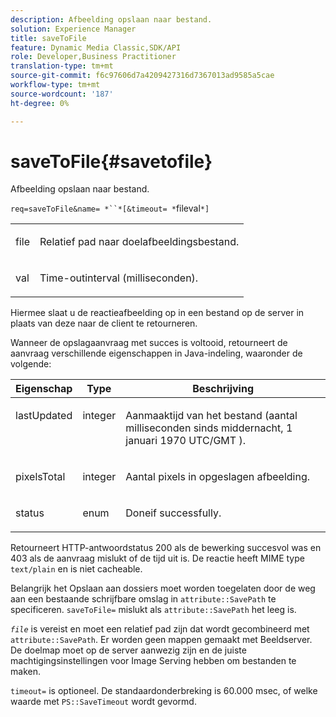 ```yaml
---
description: Afbeelding opslaan naar bestand.
solution: Experience Manager
title: saveToFile
feature: Dynamic Media Classic,SDK/API
role: Developer,Business Practitioner
translation-type: tm+mt
source-git-commit: f6c97606d7a4209427316d7367013ad9585a5cae
workflow-type: tm+mt
source-wordcount: '187'
ht-degree: 0%

---
```



# saveToFile{#savetofile}

Afbeelding opslaan naar bestand.

`req=saveToFile&name= *``*[&timeout= *`fileval`*]`

<table id="simpletable_5674FD9655FE4CDDB0E5DC8655890A66"> 
 <tr class="strow"> 
  <td class="stentry"> <p><span class="varname"> file</span> </p> </td> 
  <td class="stentry"> <p>Relatief pad naar doelafbeeldingsbestand. </p></td> 
 </tr> 
 <tr class="strow"> 
  <td class="stentry"> <p><span class="varname"> val</span> </p></td> 
  <td class="stentry"> <p>Time-outinterval (milliseconden). </p></td> 
 </tr> 
</table>

Hiermee slaat u de reactieafbeelding op in een bestand op de server in plaats van deze naar de client te retourneren.

Wanneer de opslagaanvraag met succes is voltooid, retourneert de aanvraag verschillende eigenschappen in Java-indeling, waaronder de volgende:

<table id="table_8BA8F75A0B7241BAB9B4359F97C21137"> 
 <thead> 
  <tr> 
   <th class="entry"> <b> Eigenschap</b> </th> 
   <th class="entry"> <b> Type</b> </th> 
   <th class="entry"> <b> Beschrijving</b> </th> 
  </tr> 
 </thead>
 <tbody> 
  <tr valign="top"> 
   <td> <p> <span class="codeph"> lastUpdated</span> </p> </td> 
   <td> <p> integer </p> </td> 
   <td> <p>Aanmaaktijd van het bestand (aantal milliseconden sinds middernacht, 1 januari 1970 UTC/GMT ). </p> </td> 
  </tr> 
  <tr valign="top"> 
   <td> <p> <span class="codeph"> pixelsTotal</span> </p> </td> 
   <td> <p> integer </p> </td> 
   <td> <p> Aantal pixels in opgeslagen afbeelding. </p> </td> 
  </tr> 
  <tr valign="top"> 
   <td> <p> <span class="codeph"> status</span> </p> </td> 
   <td> <p> enum </p> </td> 
   <td> <p> <span class="codeph"> </span> Doneif successfully. </p> </td> 
  </tr> 
 </tbody> 
</table>

Retourneert HTTP-antwoordstatus 200 als de bewerking succesvol was en 403 als de aanvraag mislukt of de tijd uit is. De reactie heeft MIME type `text/plain` en is niet cacheable.

Belangrijk het Opslaan aan dossiers moet worden toegelaten door de weg aan een bestaande schrijfbare omslag in `attribute::SavePath` te specificeren. `saveToFile=` mislukt als  `attribute::SavePath` het leeg is.

*`file`* is vereist en moet een relatief pad zijn dat wordt gecombineerd met  `attribute::SavePath`. Er worden geen mappen gemaakt met Beeldserver. De doelmap moet op de server aanwezig zijn en de juiste machtigingsinstellingen voor Image Serving hebben om bestanden te maken.

`timeout=` is optioneel. De standaardonderbreking is 60.000 msec, of welke waarde met `PS::SaveTimeout` wordt gevormd.
